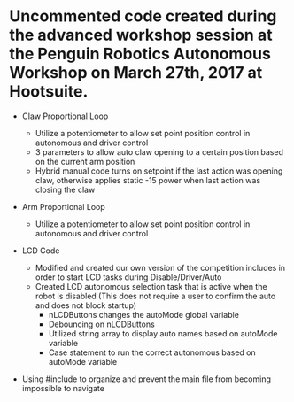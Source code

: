 # Uncommented code created during the advanced workshop session at the Penguin Robotics Autonomous Workshop on March 27th, 2017 at Hootsuite.

* Claw Proportional Loop 
  * Utilize a potentiometer to allow set point position control in autonomous and driver control
  * 3 parameters to allow auto claw opening to a certain position based on the current arm position
  * Hybrid manual code turns on setpoint if the last action was opening claw, otherwise applies static -15 power when last action was closing the claw

* Arm Proportional Loop
  * Utilize a potentiometer to allow set point position control in autonomous and driver control

* LCD Code
  * Modified and created our own version of the competition includes in order to start LCD tasks during Disable/Driver/Auto
  * Created LCD autonomous selection task that is active when the robot is disabled (This does not require a user to confirm the auto and does not block startup)
    * nLCDButtons changes the autoMode global variable
    * Debouncing on nLCDButtons 
    * Utilized string array to display auto names based on autoMode variable
    * Case statement to run the correct autonomous based on autoMode variable

* Using #include to organize and prevent the main file from becoming impossible to navigate
